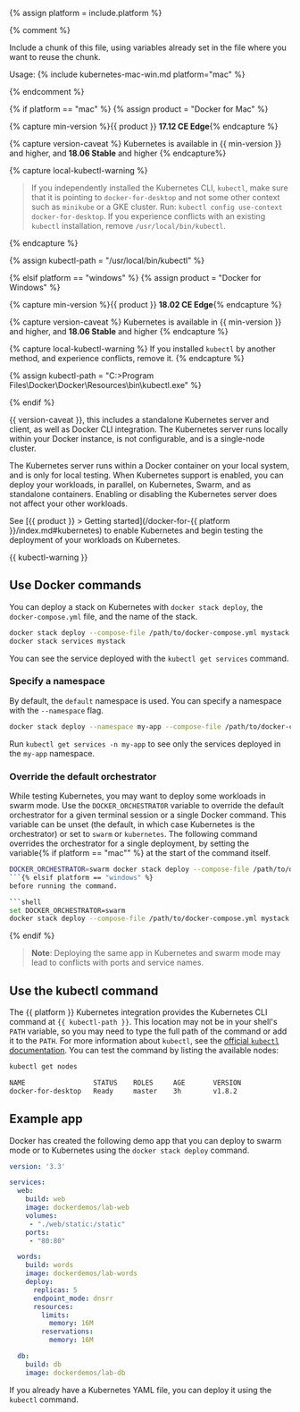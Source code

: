 {% assign platform = include.platform %}

{% comment %}

Include a chunk of this file, using variables already set in the file
where you want to reuse the chunk.

Usage: {% include kubernetes-mac-win.md platform="mac" %}

{% endcomment %}

{% if platform == "mac" %}
  {% assign product = "Docker for Mac" %}

  {% capture min-version %}{{ product }} **17.12 CE Edge**{% endcapture %}
  
  {% capture version-caveat %}
  Kubernetes is available in {{ min-version }} and higher, and **18.06 Stable** and higher
  {% endcapture%}

  {% capture local-kubectl-warning %}
> If you independently installed the Kubernetes CLI, `kubectl`, make sure that
> it is pointing to `docker-for-desktop` and not some other context such as
> `minikube` or a GKE cluster. Run: `kubectl config use-context docker-for-desktop`.
> If you experience conflicts with an existing `kubectl` installation, remove `/usr/local/bin/kubectl`.

  {% endcapture %}

  {% assign kubectl-path = "/usr/local/bin/kubectl" %}

{% elsif platform == "windows" %}
  {% assign product = "Docker for Windows" %}

  {% capture min-version %}{{ product }} **18.02 CE Edge**{% endcapture %}

  {% capture version-caveat %}
  Kubernetes is available in {{ min-version }} and higher, and **18.06 Stable** and higher
  {% endcapture %}

  {% capture local-kubectl-warning %}
  If you installed `kubectl` by another method, and experience conflicts, remove it.
  {% endcapture %}

  {% assign kubectl-path = "C:\>Program Files\Docker\Docker\Resources\bin\kubectl.exe" %}

{% endif %}

{{ version-caveat }}, this includes a standalone Kubernetes server and client,
as well as Docker CLI integration. The Kubernetes server runs locally within
your Docker instance, is not configurable, and is a single-node cluster.

The Kubernetes server runs within a Docker container on your local system, and
is only for local testing. When Kubernetes support is enabled, you can deploy
your workloads, in parallel, on Kubernetes, Swarm, and as standalone containers.
Enabling or disabling the Kubernetes server does not affect your other
workloads.

See [{{ product }} > Getting started](/docker-for-{{ platform }}/index.md#kubernetes) to
enable Kubernetes and begin testing the deployment of your workloads on
Kubernetes.

{{ kubectl-warning }}

## Use Docker commands

You can deploy a stack on Kubernetes with `docker stack deploy`, the
`docker-compose.yml` file, and the name of the stack.

```bash
docker stack deploy --compose-file /path/to/docker-compose.yml mystack
docker stack services mystack
```

You can see the service deployed with the `kubectl get services` command.

### Specify a namespace

By default, the `default` namespace is used. You can specify a namespace with
the `--namespace` flag.

```bash
docker stack deploy --namespace my-app --compose-file /path/to/docker-compose.yml mystack
```

Run `kubectl get services -n my-app` to see only the services deployed in the
`my-app` namespace.

### Override the default orchestrator

While testing Kubernetes, you may want to deploy some workloads in swarm mode.
Use the `DOCKER_ORCHESTRATOR` variable to override the default orchestrator for
a given terminal session or a single Docker command. This variable can be unset
(the default, in which case Kubernetes is the orchestrator) or set to `swarm` or
`kubernetes`. The following command overrides the orchestrator for a single
deployment, by setting the variable{% if platform == "mac"" %}
at the start of the command itself.

```bash
DOCKER_ORCHESTRATOR=swarm docker stack deploy --compose-file /path/to/docker-compose.yml mystack
```{% elsif platform == "windows" %}
before running the command.

```shell
set DOCKER_ORCHESTRATOR=swarm
docker stack deploy --compose-file /path/to/docker-compose.yml mystack
```

{% endif %}

> **Note**: Deploying the same app in Kubernetes and swarm mode may lead to
> conflicts with ports and service names.

## Use the kubectl command

The {{ platform }} Kubernetes integration provides the Kubernetes CLI command
at `{{ kubectl-path }}`. This location may not be in your shell's `PATH`
variable, so you may need to type the full path of the command or add it to
the `PATH`. For more information about `kubectl`, see the
[official `kubectl` documentation](https://kubernetes.io/docs/reference/kubectl/overview/).
You can test the command by listing the available nodes:

```bash
kubectl get nodes

NAME                 STATUS    ROLES     AGE       VERSION
docker-for-desktop   Ready     master    3h        v1.8.2
```

## Example app

Docker has created the following demo app that you can deploy to swarm mode or
to Kubernetes using the `docker stack deploy` command.

```yaml
version: '3.3'

services:
  web:
    build: web
    image: dockerdemos/lab-web
    volumes:
     - "./web/static:/static"
    ports:
     - "80:80"

  words:
    build: words
    image: dockerdemos/lab-words
    deploy:
      replicas: 5
      endpoint_mode: dnsrr
      resources:
        limits:
          memory: 16M
        reservations:
          memory: 16M

  db:
    build: db
    image: dockerdemos/lab-db
```

If you already have a Kubernetes YAML file, you can deploy it using the
`kubectl` command.

